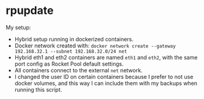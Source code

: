 # rpupdate
My setup:
- Hybrid setup running in dockerized containers.
- Docker network created with: `docker network create --gateway 192.168.32.1 --subnet 192.168.32.0/24 net`
- Hybrid eth1 and eth2 containers are named `eth1` and `eth2`, with the same port config as Rocket Pool default settings.
- All containers connect to the external `net` network.
- I changed the user ID on certain containers because I prefer to not use docker volumes, and this way
  I can include them with my backups when running this script.
